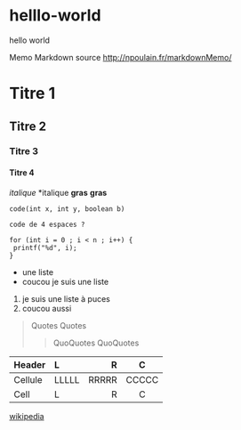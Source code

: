 # helllo-world
hello world

Memo Markdown
source http://npoulain.fr/markdownMemo/

# Titre 1
## Titre 2
### Titre 3 
#### Titre 4

_italique_
*italique
__gras__
**gras**


`code(int x, int y, boolean b)`

    code de 4 espaces ?
    
 ```
 for (int i = 0 ; i < n ; i++) {
  printf("%d", i);
 }
 ```
 
- une liste
- coucou je suis une liste

1. je suis une liste à puces
2. coucou aussi

> Quotes
> Quotes
>> QuoQuotes
>> QuoQuotes

| Header   | L      | R      | C
| ---      | :---   | ---:   | :---:
| Cellule  | LLLLL  | RRRRR  | CCCCC
| Cell     | L      | R      | C

[wikipedia][WP]

[WP]: https://fr.wikipedia.org/ "En français"


  
